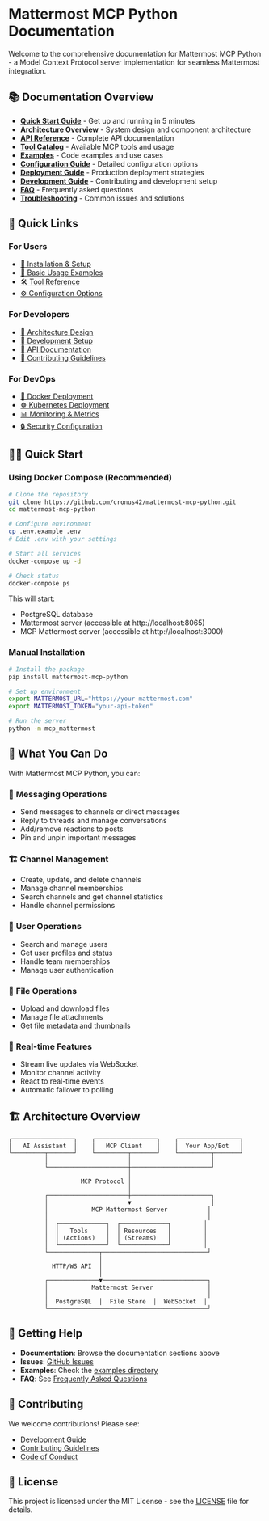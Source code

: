 # Mattermost MCP Python Documentation

Welcome to the comprehensive documentation for Mattermost MCP Python - a Model Context Protocol server implementation for seamless Mattermost integration.

## 📚 Documentation Overview

- **[Quick Start Guide](quickstart.md)** - Get up and running in 5 minutes
- **[Architecture Overview](architecture.md)** - System design and component architecture
- **[API Reference](api/README.md)** - Complete API documentation
- **[Tool Catalog](tools/README.md)** - Available MCP tools and usage
- **[Examples](examples/README.md)** - Code examples and use cases
- **[Configuration Guide](configuration.md)** - Detailed configuration options
- **[Deployment Guide](deployment.md)** - Production deployment strategies
- **[Development Guide](development.md)** - Contributing and development setup
- **[FAQ](faq.md)** - Frequently asked questions
- **[Troubleshooting](troubleshooting.md)** - Common issues and solutions

## 🚀 Quick Links

### For Users
- [🔧 Installation & Setup](quickstart.md#installation)
- [🎯 Basic Usage Examples](examples/basic-usage.md)
- [🛠️ Tool Reference](tools/README.md)
- [⚙️ Configuration Options](configuration.md)

### For Developers
- [📐 Architecture Design](architecture.md)
- [🧪 Development Setup](development.md)
- [🧩 API Documentation](api/README.md)
- [📝 Contributing Guidelines](../CONTRIBUTING.md)

### For DevOps
- [🐳 Docker Deployment](deployment.md#docker)
- [☸️ Kubernetes Deployment](deployment.md#kubernetes)
- [📊 Monitoring & Metrics](monitoring.md)
- [🔒 Security Configuration](security.md)

## 🏃‍♂️ Quick Start

### Using Docker Compose (Recommended)

```bash
# Clone the repository
git clone https://github.com/cronus42/mattermost-mcp-python.git
cd mattermost-mcp-python

# Configure environment
cp .env.example .env
# Edit .env with your settings

# Start all services
docker-compose up -d

# Check status
docker-compose ps
```

This will start:
- PostgreSQL database
- Mattermost server (accessible at http://localhost:8065)
- MCP Mattermost server (accessible at http://localhost:3000)

### Manual Installation

```bash
# Install the package
pip install mattermost-mcp-python

# Set up environment
export MATTERMOST_URL="https://your-mattermost.com"
export MATTERMOST_TOKEN="your-api-token"

# Run the server
python -m mcp_mattermost
```

## 🎯 What You Can Do

With Mattermost MCP Python, you can:

### 💬 **Messaging Operations**
- Send messages to channels or direct messages
- Reply to threads and manage conversations
- Add/remove reactions to posts
- Pin and unpin important messages

### 🏗️ **Channel Management**
- Create, update, and delete channels
- Manage channel memberships
- Search channels and get channel statistics
- Handle channel permissions

### 👥 **User Operations**
- Search and manage users
- Get user profiles and status
- Handle team memberships
- Manage user authentication

### 📁 **File Operations**
- Upload and download files
- Manage file attachments
- Get file metadata and thumbnails

### 📡 **Real-time Features**
- Stream live updates via WebSocket
- Monitor channel activity
- React to real-time events
- Automatic failover to polling

## 🏗️ Architecture Overview

```
┌─────────────────┐    ┌─────────────────┐    ┌─────────────────┐
│   AI Assistant  │    │   MCP Client    │    │  Your App/Bot   │
└─────────┬───────┘    └─────────┬───────┘    └─────────┬───────┘
          │                      │                      │
          └──────────────────────┼──────────────────────┘
                                 │
                    MCP Protocol │
                                 │
          ┌──────────────────────┼──────────────────────┐
          │                      ▼                      │
          │            MCP Mattermost Server           │
          │                                            │
          │  ┌─────────────┐  ┌─────────────┐         │
          │  │   Tools     │  │ Resources   │         │
          │  │ (Actions)   │  │ (Streams)   │         │
          │  └─────────────┘  └─────────────┘         │
          └──────────────┬─────────────────────────────┘
                         │
            HTTP/WS API  │
                         │
          ┌──────────────▼─────────────────────────────┐
          │            Mattermost Server               │
          │                                            │
          │  PostgreSQL  │  File Store  │  WebSocket  │
          └────────────────────────────────────────────┘
```

## 📖 Getting Help

- **Documentation**: Browse the documentation sections above
- **Issues**: [GitHub Issues](https://github.com/cronus42/mattermost-mcp-python/issues)
- **Examples**: Check the [examples directory](examples/)
- **FAQ**: See [Frequently Asked Questions](faq.md)

## 🤝 Contributing

We welcome contributions! Please see:
- [Development Guide](development.md)
- [Contributing Guidelines](../CONTRIBUTING.md)
- [Code of Conduct](../CODE_OF_CONDUCT.md)

## 📄 License

This project is licensed under the MIT License - see the [LICENSE](../LICENSE) file for details.
